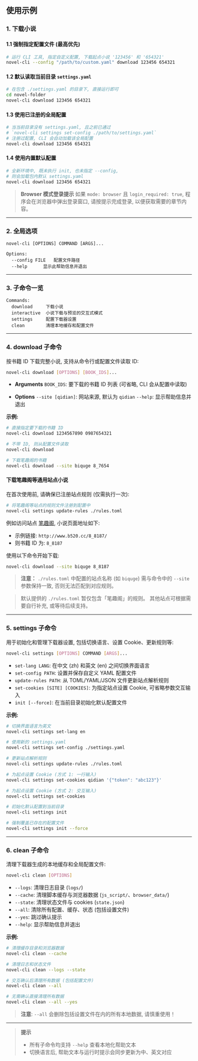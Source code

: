 ## 使用示例

### 1. 下载小说

#### 1.1 强制指定配置文件 (最高优先)

```bash
# 运行 CLI 工具, 指定自定义配置, 下载起点小说 '123456' 和 '654321'
novel-cli --config "/path/to/custom.yaml" download 123456 654321
````

#### 1.2 默认读取当前目录 `settings.yaml`

```bash
# 在包含 ./settings.yaml 的目录下, 直接运行即可
cd novel-folder
novel-cli download 123456 654321
```

#### 1.3 使用已注册的全局配置

```bash
# 当当前目录没有 settings.yaml, 且之前已通过
# `novel-cli settings set-config ./path/to/settings.yaml`
# 注册过配置, CLI 会自动加载该全局配置
novel-cli download 123456 654321
```

#### 1.4 使用内置默认配置

```bash
# 全新环境中, 既未执行 init, 也未指定 --config,
# 则会加载包内默认 settings.yaml
novel-cli download 123456 654321
```

> **Browser 模式登录提示**
> 如果 `mode: browser` 且 `login_required: true`, 程序会在浏览器中弹出登录窗口,
> 请按提示完成登录, 以便获取需要的章节内容。

---

### 2. 全局选项

```text
novel-cli [OPTIONS] COMMAND [ARGS]...

Options:
  --config FILE   配置文件路径
  --help      显示此帮助信息并退出
```

---

### 3. 子命令一览

```text
Commands:
  download     下载小说
  interactive  小说下载与预览的交互式模式
  settings     配置下载器设置
  clean        清理本地缓存和配置文件
```

---

### 4. download 子命令

按书籍 ID 下载完整小说, 支持从命令行或配置文件读取 ID:

```bash
novel-cli download [OPTIONS] [BOOK_IDS]...
```

* **Arguments**
  `BOOK_IDS`: 要下载的书籍 ID 列表 (可省略, CLI 会从配置中读取)

* **Options**
  `--site [qidian]`: 网站来源, 默认为 `qidian`
  `--help`: 显示帮助信息并退出

**示例:**

```bash
# 直接指定要下载的书籍 ID
novel-cli download 1234567890 0987654321

# 不带 ID, 则从配置文件读取
novel-cli download

# 下载笔趣阁的书籍
novel-cli download --site biquge 8_7654
```

#### 下载笔趣阁等通用站点小说

在首次使用前, 请确保已注册站点规则 (仅需执行一次):

```bash
# 将笔趣阁等站点的规则文件注册到配置中
novel-cli settings update-rules ./rules.toml
```

例如访问站点 [笔趣阁](http://www.b520.cc), 小说页面地址如下:

* 示例链接: `http://www.b520.cc/8_8187/`
* 则书籍 ID 为: `8_8187`

使用以下命令开始下载:

```bash
novel-cli download --site biquge 8_8187
```

> **注意：**
> `./rules.toml` 中配置的站点名称 (如 `biquge`) 需与命令中的 `--site` 参数保持一致, 否则无法匹配到对应规则。

> 默认提供的 `./rules.toml` 暂仅包含「笔趣阁」的规则。
> 其他站点可根据需要自行补充, 或等待后续支持。

---

### 5. settings 子命令

用于初始化和管理下载器设置, 包括切换语言、设置 Cookie、更新规则等:

```bash
novel-cli settings [OPTIONS] COMMAND [ARGS]...
```

* `set-lang LANG`: 在中文 (zh) 和英文 (en) 之间切换界面语言
* `set-config PATH`: 设置并保存自定义 YAML 配置文件
* `update-rules PATH`: 从 TOML/YAML/JSON 文件更新站点解析规则
* `set-cookies [SITE] [COOKIES]`: 为指定站点设置 Cookie, 可省略参数交互输入
* `init [--force]`: 在当前目录初始化默认配置文件

**示例:**

```bash
# 切换界面语言为英文
novel-cli settings set-lang en

# 使用新的 settings.yaml
novel-cli settings set-config ./settings.yaml

# 更新站点解析规则
novel-cli settings update-rules ./rules.toml

# 为起点设置 Cookie (方式 1: 一行输入)
novel-cli settings set-cookies qidian '{"token": "abc123"}'

# 为起点设置 Cookie (方式 2: 交互输入)
novel-cli settings set-cookies

# 初始化默认配置到当前目录
novel-cli settings init

# 强制覆盖已存在的配置文件
novel-cli settings init --force
```

---

### 6. clean 子命令

清理下载器生成的本地缓存和全局配置文件:

```bash
novel-cli clean [OPTIONS]
```

* `--logs`: 清理日志目录 (`logs/`)
* `--cache`: 清理脚本缓存与浏览器数据 (`js_script/`、`browser_data/`)
* `--state`: 清理状态文件与 cookies (`state.json`)
* `--all`: 清除所有配置、缓存、状态 (包括设置文件)
* `--yes`: 跳过确认提示
* `--help`: 显示帮助信息并退出

**示例:**

```bash
# 清理缓存目录和浏览器数据
novel-cli clean --cache

# 清理日志和状态文件
novel-cli clean --logs --state

# 交互确认后清理所有数据 (包括配置文件)
novel-cli clean --all

# 无需确认直接清理所有数据
novel-cli clean --all --yes
```

> **注意**: `--all` 会删除包括设置文件在内的所有本地数据, 请慎重使用！

---

> **提示**
>
> * 所有子命令均支持 `--help` 查看本地化帮助文本
> * 切换语言后, 帮助文本与运行时提示会同步更新为中、英文对应
